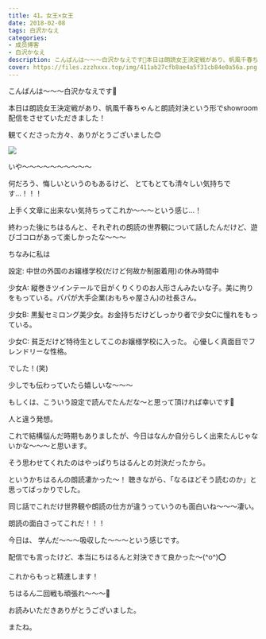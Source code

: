 ```yaml
---
title: 41。女王×女王
date: 2018-02-08
tags: 白沢かなえ
categories: 
- 成员博客
- 白沢かなえ
description: こんばんは〜〜〜白沢かなえです🌷本日は朗読女王決定戦があり、帆風千春ちゃんと朗読対決という形でshowroom配信をさせていただきました！観てくださった方々、ありがとうございま...
cover: https://files.zzzhxxx.top/img/411ab27cfb8ae4a5f31cb84e0a56a.png 
---
```







こんばんは〜〜〜白沢かなえです🌷




本日は朗読女王決定戦があり、帆風千春ちゃんと朗読対決という形でshowroom配信をさせていただきました！



観てくださった方々、ありがとうございました😊




![](https://files.zzzhxxx.top/img/411ab27cfb8ae4a5f31cb84e0a56a.png)








いや〜〜〜〜〜〜〜〜〜〜





何だろう、悔しいというのもあるけど、
とてもとても清々しい気持ちです…！！！




上手く文章に出来ない気持ちってこれか〜〜〜という感じ…！










終わった後にちはるんと、それぞれの朗読の世界観について話したんだけど、遊びゴコロがあって楽しかったな〜〜〜







ちなみに私は



設定:
中世の外国のお嬢様学校(だけど何故か制服着用)の休み時間中

少女A:
縦巻きツインテールで目がくりくりのお人形さんみたいな子。美に拘りをもっている。パパが大手企業(おもちゃ屋さん)の社長さん。

少女B:
黒髪セミロング美少女。お金持ちだけどしっかり者で少女Cに憧れをもっている。

少女C:
貧乏だけど特待生としてこのお嬢様学校に入った。
心優しく真面目でフレンドリーな性格。



でした！(笑)








少しでも伝わっていたら嬉しいな〜〜〜


もしくは、こういう設定で読んでたんだな〜と思って頂ければ幸いです🌷













人と違う発想。



これで結構悩んだ時期もありましたが、今日はなんか自分らしく出来たんじゃないかな〜〜〜と思います。



そう思わせてくれたのはやっぱりちはるんとの対決だったから。



というかちはるんの朗読凄かった〜！
聴きながら、「なるほどそう読むのか」と思ってばっかりでした。



同じ話でこれだけ世界観や朗読の仕方が違うっていうのも面白いね〜〜〜凄い。



朗読の面白さってこれだ！！！









今日は、
学んだ〜〜〜吸収した〜〜〜という感じです。





配信でも言ったけど、本当にちはるんと対決できて良かった〜(^o^)⭕️








これからもっと精進します！









ちはるん二回戦も頑張れ〜〜〜🎌














お読みいただきありがとうございました。



またね。


